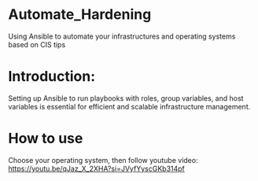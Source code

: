 # Automate_Hardening
Using Ansible to automate your infrastructures and operating systems based on CIS tips

# Introduction:
Setting up Ansible to run playbooks with roles, group variables, and host variables is essential for efficient and scalable infrastructure management. 

# How to use
Choose your operating system, then follow youtube video: https://youtu.be/qJaz_X_2XHA?si=JVyfYyscGKb314pf
